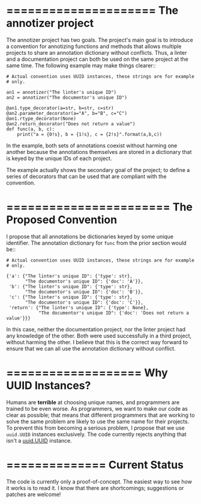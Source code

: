 =====================
The annotizer project
=====================

The annotizer project has two goals.  The project's main goal is to introduce
a convention for annotizing functions and methods that allows multiple
projects to share an annotation dictionary without conflicts.  Thus, a linter
and a documentation project can both be used on the same project at the same
time.  The following example may make things clearer::

    # Actual convention uses UUID instances, these strings are for example
    # only.

    an1 = annotizer("The linter's unique ID")
    an2 = annotizer("The documentor's unique ID")

    @an1.type_decorator(a=str, b=str, c=str)
    @an2.parameter_decorator(a="A", b="B", c="C")
    @an1.rtype_decorator(None)
    @an2.return_decorator("Does not return a value")
    def func(a, b, c):
        print("a = {0!s}, b = {1!s}, c = {2!s}".format(a,b,c))

In the example, both sets of annotations coexist without harming one another
because the annotations themselves are stored in a dictionary that is keyed by
the unique IDs of each project.

The example actually shows the secondary goal of the project; to define a
series of decorators that can be used that are compliant with the convention.

=======================
The Proposed Convention
=======================

I propose that all annotations be dictionaries keyed by some unique
identifier.  The annotation dictionary for ``func`` from the prior section
would be::

    # Actual convention uses UUID instances, these strings are for example
    # only.

    {'a': {"The linter's unique ID": {'type': str},
           "The documentor's unique ID": {'doc': 'A'}},
     'b': {"The linter's unique ID": {'type': str},
           "The documentor's unique ID": {'doc': 'B'}},
     'c': {"The linter's unique ID": {'type': str},
           "The documentor's unique ID": {'doc': 'C'}},
     'return': {"The linter's unique ID": {'type': None},
                "The documentor's unique ID": {'doc': 'Does not return a value'}}}

In this case, neither the documentation project, nor the linter project had
any knowledge of the other.  Both were used successfully in a third project,
without harming the other.  I believe that this is the correct way forward to
ensure that we can all use the annotation dictionary without conflict.

===================
Why UUID Instances?
===================

Humans are **terrible** at choosing unique names, and programmers are trained
to be even worse.  As programmers, we want to make our code as clear as
possible; that means that different programmers that are working to solve the
same problem are likely to use the same name for their projects.  To prevent
this from becoming a serious problem, I propose that we use ``uuid.UUID``
instances exclusively.  The code currently rejects anything that isn't a
[uuid.UUID](https://docs.python.org/3/library/uuid.html#uuid.UUID) instance.

==============
Current Status
==============

The code is currently only a proof-of-concept.  The easiest way to see how it
works is to read it.  I know that there are shortcomings; suggestions or
patches are welcome!
